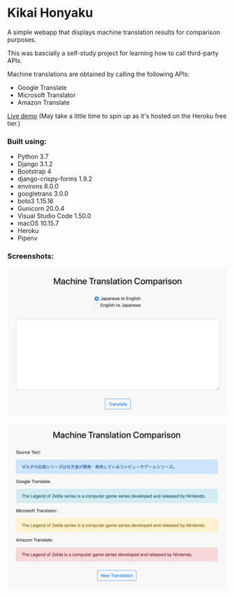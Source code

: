 # Kikai Honyaku

A simple webapp that displays machine translation results for comparison purposes.

This was bascially a self-study project for learning how to call third-party APIs.

Machine translations are obtained by calling the following APIs:
* Google Translate
* Microsoft Translator
* Amazon Translate

[Live demo](https://kikaihonyaku.herokuapp.com) (May take a little time to spin up as it's hosted on the Heroku free tier.)

### Built using:

* Python 3.7
* Django 3.1.2
* Bootstrap 4
* django-crispy-forms 1.9.2
* environs 8.0.0
* googletrans 3.0.0
* boto3 1.15.16
* Gunicorn 20.0.4
* Visual Studio Code 1.50.0
* macOS 10.15.7
* Heroku
* Pipenv

### Screenshots:

![alt text](readme_screenshot_1.png "Article list screenshot")</br>

![alt text](readme_screenshot_2.png "Article detail screenshot")
